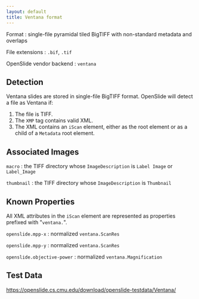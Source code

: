 ```yaml
---
layout: default
title: Ventana format
---
```


Format
: single-file pyramidal tiled BigTIFF with non-standard metadata and overlaps

File extensions
: `.bif`, `.tif`

OpenSlide vendor backend
: `ventana`


## Detection

Ventana slides are stored in single-file BigTIFF format.
OpenSlide will detect a file as Ventana if:

 1. The file is TIFF.
 2. The `XMP` tag contains valid XML.
 3. The XML contains an `iScan` element, either as the root element or as a child of a `Metadata` root element.


## Associated Images

`macro`
: the TIFF directory whose `ImageDescription` is `Label Image` or `Label_Image`

`thumbnail`
: the TIFF directory whose `ImageDescription` is `Thumbnail`


## Known Properties

All XML attributes in the `iScan` element are represented as properties
prefixed with "`ventana.`".

`openslide.mpp-x`
: normalized `ventana.ScanRes`

`openslide.mpp-y`
: normalized `ventana.ScanRes`

`openslide.objective-power`
: normalized `ventana.Magnification`


## Test Data

<https://openslide.cs.cmu.edu/download/openslide-testdata/Ventana/>

